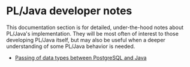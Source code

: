 # PL/Java developer notes

This documentation section is for detailed, under-the-hood notes about
PL/Java's implementation. They will be most often of interest to those
developing PL/Java itself, but may also be useful when a deeper
understanding of some PL/Java behavior is needed.

* [Passing of data types between PostgreSQL and Java](coercion.html)
